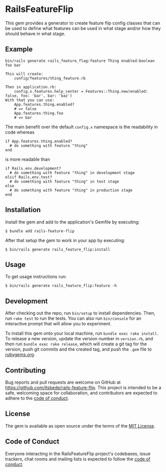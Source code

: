 # RailsFeatureFlip

This gem provides a generator to create feature flip config classes that can be used to define what features can be used in what stage and/or how they should behave in what stage.


## Example

    bin/rails generate rails_feature_flag:feature Thing enabled:boolean foo bar

    This will create:
        config/features/thing_feature.rb

    Then in application.rb:
        config.x.features.help_center = Features::Thing.new(enabled: false, foo: 'bar', bar: 'baz')
    With that you can use:
        App.features.thing.enabled?
        # => false
        App.features.thing.foo
        # => bar

The main benefit over the default `config.x` namespace is the readability in code whereas 

    if App.features.thing.enabled?
      # do something with feature "thing"
    end

is more readable than

    if Rails.env.development?
      # do something with feature "thing" in development stage
    elsif Rails.env.test?
      # do something with feature "thing" in test stage
    else
      # do something with feature "thing" in production stage
    end

## Installation

Install the gem and add to the application's Gemfile by executing:

    $ bundle add rails-feature-flip

After that setup the gem to work in your app by executing:

    $ bin/rails generate rails_feature_flip:install

## Usage

To get usage instructions run:

    $ bin/rails generate rails_feature_flip:feature -h



## Development

After checking out the repo, run `bin/setup` to install dependencies. Then, run `rake test` to run the tests. You can also run `bin/console` for an interactive prompt that will allow you to experiment.

To install this gem onto your local machine, run `bundle exec rake install`. To release a new version, update the version number in `version.rb`, and then run `bundle exec rake release`, which will create a git tag for the version, push git commits and the created tag, and push the `.gem` file to [rubygems.org](https://rubygems.org).

## Contributing

Bug reports and pull requests are welcome on GitHub at https://github.com/itsbede/rails-feature-flip. This project is intended to be a safe, welcoming space for collaboration, and contributors are expected to adhere to the [code of conduct](https://github.com/[USERNAME]/rails-feature-flip/blob/main/CODE_OF_CONDUCT.md).

## License

The gem is available as open source under the terms of the [MIT License](https://opensource.org/licenses/MIT).

## Code of Conduct

Everyone interacting in the RailsFeatureFlip project's codebases, issue trackers, chat rooms and mailing lists is expected to follow the [code of conduct](https://github.com/[USERNAME]/rails-feature-flip/blob/main/CODE_OF_CONDUCT.md).
